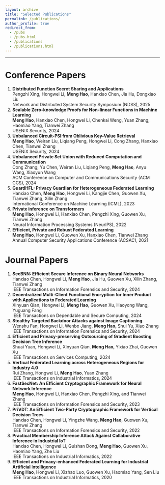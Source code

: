 ```yaml
---
layout: archive
title: "Selected Publications"
permalink: /publications/
author_profile: true
redirect_from: 
  - /pubs
  - /pubs.html
  - /publications
  - /publications.html
---
```


<!-- The full list can be found at <a href="https://dblp.org/pid/184/7209.html">DBLP</a>. -->

--- 

# Conference Papers

1. **Distributed Function Secret Sharing and Applications**  
   Pengzhi Xing, Hongwei Li, **Meng Hao**, Hanxiao Chen, Jia Hu, Dongxiao Liu  
   Network and Distributed System Security Symposium (NDSS), 2025
1. **Scalable Zero-knowledge Proofs for Non-linear Functions in Machine Learning**  
   **Meng Hao**, Hanxiao Chen, Hongwei Li, Chenkai Weng, Yuan Zhang, Haomiao Yang, Tianwei Zhang  
   USENIX Security, 2024
1. **Unbalanced Circuit-PSI from Oblivious Key-Value Retrieval**  
   **Meng Hao**, Weiran Liu, Liqiang Peng, Hongwei Li, Cong Zhang, Hanxiao Chen, Tianwei Zhang  
   USENIX Security, 2024  
1. **Unbalanced Private Set Union with Reduced Computation and Communication**  
   Cong Zhang, Yu Chen, Weiran Liu, Liqiang Peng, **Meng Hao**, Anyu Wang, Xiaoyun Wang  
   ACM Conference on Computer and Communications Security (ACM CCS), 2024 
1. **GuardHFL: Privacy Guardian for Heterogeneous Federated Learning**  
   Hanxiao Chen, **Meng Hao**, Hongwei Li, Kangjie Chen, Guowen Xu, Tianwei Zhang, Xilin Zhang  
   International Conference on Machine Learning (ICML), 2023
1. **Private inference on Transformers**  
   **Meng Hao**, Hongwei Li, Hanxiao Chen, Pengzhi Xing, Guowen Xu, Tianwei Zhang  
   Neural Information Processing Systems (NeurIPS), 2022
1. **Efficient, Private and Robust Federated Learning**  
   **Meng Hao**, Hongwei Li, Guowen Xu, Hanxiao Chen, Tianwei Zhang  
   Annual Computer Security Applications Conference (ACSAC), 2021


# Journal Papers

1. **SecBNN: Efficient Secure Inference on Binary Neural Networks**  
   Hanxiao Chen, Hongwei Li, **Meng Hao**, Jia Hu, Guowen Xu, Xilin Zhang, Tianwei Zhang  
   IEEE Transactions on Information Forensics and Security, 2024 
1. **Decentralized Multi-Client Functional Encryption for Inner Product with Applications to Federated Learning**  
   Xinyuan Qian, Hongwei Li, **Meng Hao**, Guowen Xu, Haoyong Wang, Yuguang Fang  
   IEEE Transactions on Dependable and Secure Computing, 2024
1. **Stealthy Targeted Backdoor Attacks against Image Captioning**  
   Wenshu Fan, Hongwei Li, Wenbo Jiang, **Meng Hao**, Shui Yu, Xiao Zhang  
   IEEE Transactions on Information Forensics and Security, 2024
1. **Efficient and Privacy-preserving Outsourcing of Gradient Boosting Decision Tree Inference**  
   Shuai Yuan, Hongwei Li, Xinyuan Qian, **Meng Hao**, Yixiao Zhai, Guowen Xu  
   IEEE Transactions on Services Computing, 2024
1. **Vertical Federated Learning across Heterogeneous Regions for Industry 4.0**  
   Rui Zhang, Hongwei Li, **Meng Hao**, Yuan Zhang  
   IEEE Transactions on Industrial Informatics, 2024
1. **FastSecNet: An Efficient Cryptographic Framework for Neural Network Inference**  
   **Meng Hao**, Hongwei Li, Hanxiao Chen, Pengzhi Xing, and Tianwei Zhang  
   IEEE Transactions on Information Forensics and Security, 2023  
1. **PriVDT: An Efficient Two-Party Cryptographic Framework for Vertical Decision Trees**  
   Hanxiao Chen, Hongwei Li, Yingzhe Wang, **Meng Hao**, Guowen Xu, Tianwei Zhang  
   IEEE Transactions on Information Forensics and Security, 2022
1. **Practical Membership Inference Attack Against Collaborative Inference in Industrial IoT**  
   Hanxiao Chen, Hongwei Li, Guishan Dong, **Meng Hao**, Guowen Xu, Haomiao Yang, Zhe Liu  
   IEEE Transactions on Industrial Informatics, 2022
1. **Efficient and Privacy-enhanced Federated Learning for Industrial Artificial Intelligence**   
   **Meng Hao**, Hongwei Li, Xizhao Luo, Guowen Xu, Haomiao Yang, Sen Liu  
   IEEE Transactions on Industrial Informatics, 2020
